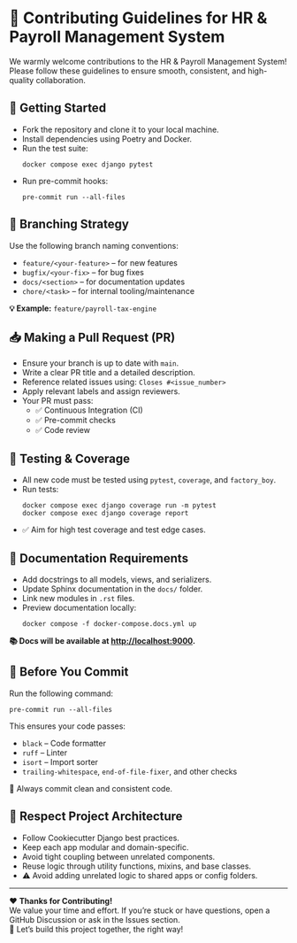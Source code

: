 # 🤝 Contributing Guidelines for HR & Payroll Management System

We warmly welcome contributions to the HR & Payroll Management System! Please follow these guidelines to ensure smooth, consistent, and high-quality collaboration.

## 🚀 Getting Started

- Fork the repository and clone it to your local machine.
- Install dependencies using Poetry and Docker.
- Run the test suite:
    ```
    docker compose exec django pytest
    ```
- Run pre-commit hooks:
    ```
    pre-commit run --all-files
    ```

## 🌱 Branching Strategy

Use the following branch naming conventions:

- `feature/<your-feature>` – for new features
- `bugfix/<your-fix>` – for bug fixes
- `docs/<section>` – for documentation updates
- `chore/<task>` – for internal tooling/maintenance

**💡 Example:** `feature/payroll-tax-engine`

## 📥 Making a Pull Request (PR)

- Ensure your branch is up to date with `main`.
- Write a clear PR title and a detailed description.
- Reference related issues using: `Closes #<issue_number>`
- Apply relevant labels and assign reviewers.
- Your PR must pass:
    - ✅ Continuous Integration (CI)
    - ✅ Pre-commit checks
    - ✅ Code review

## 🧪 Testing & Coverage

- All new code must be tested using `pytest`, `coverage`, and `factory_boy`.
- Run tests:
    ```
    docker compose exec django coverage run -m pytest
    docker compose exec django coverage report
    ```
- ✅ Aim for high test coverage and test edge cases.

## 📄 Documentation Requirements

- Add docstrings to all models, views, and serializers.
- Update Sphinx documentation in the `docs/` folder.
- Link new modules in `.rst` files.
- Preview documentation locally:
    ```
    docker compose -f docker-compose.docs.yml up
    ```

**📚 Docs will be available at [http://localhost:9000](http://localhost:9000).**

## 🎯 Before You Commit

Run the following command:
```
pre-commit run --all-files
```

This ensures your code passes:

- `black` – Code formatter
- `ruff` – Linter
- `isort` – Import sorter
- `trailing-whitespace`, `end-of-file-fixer`, and other checks

🧼 Always commit clean and consistent code.

## 🧱 Respect Project Architecture

- Follow Cookiecutter Django best practices.
- Keep each app modular and domain-specific.
- Avoid tight coupling between unrelated components.
- Reuse logic through utility functions, mixins, and base classes.
- ⚠️ Avoid adding unrelated logic to shared apps or config folders.

---

❤️ **Thanks for Contributing!**  
We value your time and effort. If you’re stuck or have questions, open a GitHub Discussion or ask in the Issues section.  
🤝 Let’s build this project together, the right way!
